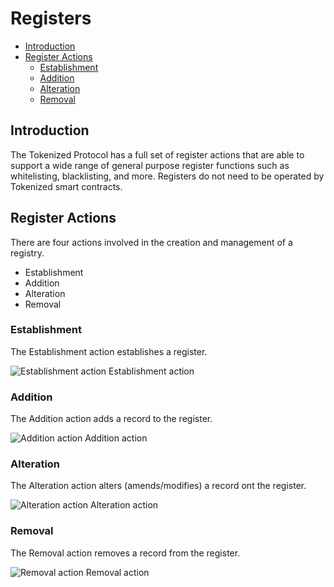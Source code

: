 # Registers

- [Introduction](#introduction)
- [Register Actions](#register-actions)
  - [Establishment](#establishment)
  - [Addition](#addition)
  - [Alteration](#alteration)
  - [Removal](#removal)

<a name="introduction"></a>

## Introduction

The Tokenized Protocol has a full set of register actions that are able to support a wide range of general purpose register functions such as whitelisting, blacklisting, and more. Registers do not need to be operated by Tokenized smart contracts.

<a name="register-actions"></a>

## Register Actions

There are four actions involved in the creation and management of a registry.

- Establishment
- Addition
- Alteration
- Removal

<a name="establishment"></a>

### Establishment

The Establishment action establishes a register.

![Establishment action](https://raw.githubusercontent.com/tokenized/docs/master/images/establishment-action.svg?sanitize=true)
<span name="image-label">Establishment action</span>

<a name="addition"></a>

### Addition

The Addition action adds a record to the register.

![Addition action](https://raw.githubusercontent.com/tokenized/docs/master/images/addition-action.svg?sanitize=true)
<span name="image-label">Addition action</span>

<a name="alteration"></a>

### Alteration

The Alteration action alters (amends/modifies) a record ont the register.

![Alteration action](https://raw.githubusercontent.com/tokenized/docs/master/images/alteration-action.svg?sanitize=true)
<span name="image-label">Alteration action</span>

<a name="removal"></a>

### Removal

The Removal action removes a record from the register.

![Removal action](https://raw.githubusercontent.com/tokenized/docs/master/images/removal-action.svg?sanitize=true)
<span name="image-label">Removal action</span>
